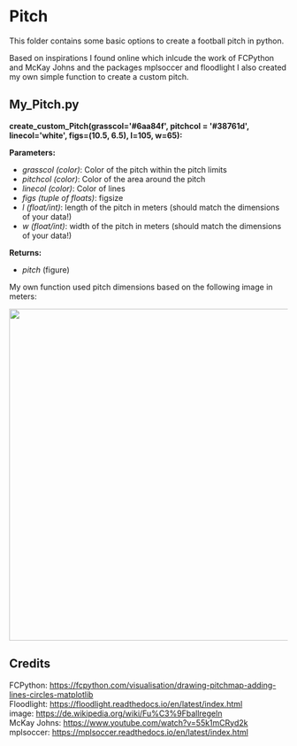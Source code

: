 # Pitch

This folder contains some basic options to create a football pitch in python. <br>

Based on inspirations I found online which inlcude the work of FCPython and McKay Johns and the packages mplsoccer and floodlight I also created my own simple function to create a custom pitch. <br>

## My_Pitch.py

**create_custom_Pitch(grasscol='#6aa84f', pitchcol = '#38761d', linecol='white', figs=(10.5, 6.5), l=105, w=65):** <br>

**Parameters:** 

+ *grasscol (color)*: Color of the pitch within the pitch limits
+ *pitchcol (color)*: Color of the area around the pitch
+ *linecol (color)*: Color of lines
+ *figs (tuple of floats)*: figsize
+ *l (float/int)*: length of the pitch in meters (should match the dimensions of your data!)
+ *w (float/int)*: width of the pitch in meters (should match the dimensions of your data!)

**Returns:**

+ *pitch* (figure)
  

My own function used pitch dimensions based on the following image in meters: <br>

<img src="https://github.com/DavidB1999/My_Football_Analytics/blob/main/Basics/Pitch/Fu%C3%9Fballfeld.png" width="600" />




## Credits

FCPython: https://fcpython.com/visualisation/drawing-pitchmap-adding-lines-circles-matplotlib <br>
Floodlight: https://floodlight.readthedocs.io/en/latest/index.html <br>
image: https://de.wikipedia.org/wiki/Fu%C3%9Fballregeln <br>
McKay Johns: https://www.youtube.com/watch?v=55k1mCRyd2k <br>
mplsoccer: https://mplsoccer.readthedocs.io/en/latest/index.html <br>
